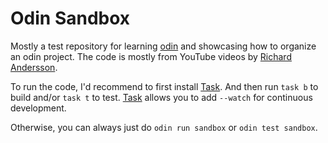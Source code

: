 # Odin Sandbox

Mostly a test repository for learning [odin](https://odinlang) and showcasing how to organize an odin project.
The code is mostly from YouTube videos by [Richard Andersson](https://www.youtube.com/@mccGoNZooo).

To run the code, I'd recommend to first install [Task](https://taskfile.dev).
And then run `task b` to build and/or `task t` to test.
[Task](https://taskfile.dev) allows you to add `--watch` for continuous development.

Otherwise, you can always just do `odin run sandbox` or `odin test sandbox`.
